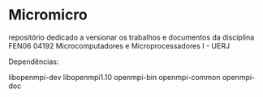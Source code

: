 # Micromicro
repositório dedicado a versionar os trabalhos e documentos da disciplina FEN06 04192 Microcomputadores e Microprocessadores I - UERJ

Dependências:

libopenmpi-dev libopenmpi1.10 openmpi-bin openmpi-common openmpi-doc